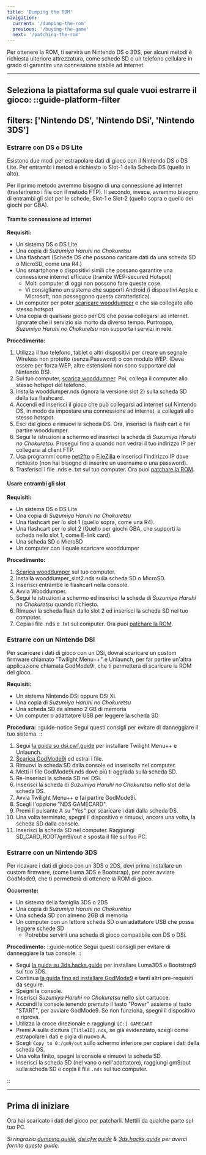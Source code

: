 ```yaml
---
title: 'Dumping the ROM'
navigation:
  current: '/dumping-the-rom'
  previous: '/buying-the-game'
  next: '/patching-the-rom'
---
```


Per ottenere la ROM, ti servirà un Nintendo DS o 3DS, per alcuni metodi è richiesta ulteriore attrezzatura, come schede SD o un telefono cellulare in grado di garantire una connessione stabile ad internet.

---

**Seleziona la piattaforma sul quale vuoi estrarre il gioco:**
::guide-platform-filter
---
filters: ['Nintendo DS', 'Nintendo DSi', 'Nintendo 3DS']
---
<div class="platform-filtered platform-nintendo_ds">

### Estrarre con DS o DS Lite
Esistono due modi per estrapolare dati di gioco con il Nintendo DS o DS Lite. Per entrambi i metodi è richiesto lo Slot-1 della Scheda DS (quello in alto).

Per il primo metodo avremmo bisogno di una connessione ad internet (trasferiremo i file con il metodo FTP). Il secondo, invece, avremmo bisogno di entrambi gli slot per le schede, Slot-1 e Slot-2 (quello sopra e quello dei giochi per GBA).

#### Tramite connessione ad internet
**Requisiti:**
* Un sistema DS o DS Lite
* Una copia di *Suzumiya Haruhi no Chokuretsu*
* Una flashcart (Schede DS che possono caricare dati da una scheda SD o MicroSD, come una R4.)
* Uno smartphone o dispositivi simili che possano garantire una connessione internet efficace (tramite WEP-secured Hotspot)
  - Molti computer di oggi non possono fare queste cose.
  - Vi consigliamo un sistema che supporti Android (i dispositivi Apple e Microsoft, non posseggono questa caratteristica).
* Un computer per poter [scaricare wooddumper](https://digiex.net/threads/wood-dumper-dump-nintendo-ds-roms-and-save-games-over-wi-fi-with-an-nintendo-ds.14729/) e che sia collegato allo stesso hotspot
* Una copia di qualsiasi gioco per DS che possa collegarsi ad internet. Ignorate che il servizio sia morto da diverso tempo. Purtroppo, *Suzumiya Haruhi no Chokuretsu* non supporta i servizi in rete.

**Procedimento:**
1. Utilizza il tuo telefono, tablet o altri dispositivi per creare un segnale Wireless non protetto (senza Password) o con modulo WEP. (Deve essere per forza WEP, altre estensioni non sono supportare dal Nintendo DS).
2. Sul tuo computer, [scarica wooddumper](https://digiex.net/threads/wood-dumper-dump-nintendo-ds-roms-and-save-games-over-wi-fi-with-an-nintendo-ds.14729/). Poi, collega il computer allo stesso hotspot del telefono.
3. Installa wooddumper.nds (ignora la versione slot 2) sulla scheda SD della tua flashcard.
4. Accendi ed inserisci il gioco che può collegarsi ad internet sul Nintendo DS, in modo da impostare una connessione ad internet, e collegati allo stesso hotspot.
5. Esci dal gioco e rimuovi la scheda DS. Ora, inserisci la flash cart e fai partire wooddumper.
6. Segui le istruzioni a schermo ed inserisci la scheda di *Suzumiya Haruhi no Chokuretsu*. Prosegui fino a quando non vedrai il tuo indirizzo IP per collegarsi al client FTP.
7. Usa programmi come [net2ftp](https://www.net2ftp.com/) o [FileZilla](https://filezilla-project.org/) e inserisci l'indirizzo IP dove richiesto (non hai bisogno di inserire un username o una password).
8. Trasferisci i file .nds e .txt sul tuo computer. Ora puoi [patchare la ROM](/it/chokuretsu/guide/patching-the-rom).

#### Usare entrambi gli slot
**Requisiti:**
* Un sistema DS o DS Lite
* Una copia di *Suzumiya Haruhi no Chokuretsu*
* Una flashcart per lo slot 1 (quello sopra, come una R4).
* Una flashcart per lo slot 2 (Quello per giochi GBA, che supporti la scheda nello slot 1, come E-link card).
* Una scheda SD o MicroSD
* Un computer con il quale scaricare wooddumper

**Procedimento:**
1. [Scarica wooddumper](https://digiex.net/threads/wood-dumper-dump-nintendo-ds-roms-and-save-games-over-wi-fi-with-an-nintendo-ds.14729/) sul tuo computer.
2. Installa wooddumper_slot2.nds sulla scheda SD o MicroSD.
3. Inserisci entrambe le flashcart nella console.
4. Avvia Wooddumper.
5. Segui le istruzioni a schermo ed inserisci la scheda di *Suzumiya Haruhi no Chokuretsu* quando richiesto.
6. Rimuovi la scheda flash dallo slot 2 ed inserisci la scheda SD nel tuo computer.
7. Copia i file .nds e .txt sul computer. Ora puoi [patchare la ROM](/it/chokuretsu/guide/patching-the-rom).

</div>

<div class="platform-filtered platform-nintendo_dsi">

### Estrarre con un Nintendo DSi

Per scaricare i dati di gioco con un DSi, dovrai scaricare un custom firmware chiamato "Twilight Menu++" e Unlaunch, per far partire un'altra applicazione chiamata GodMode9i, che ti permetterà di scaricare la ROM del gioco.

**Requisiti:**
* Un sistema Nintendo DSi oppure DSi XL
* Una copia di *Suzumiya Haruhi no Chokuretsu*
* Una scheda SD da almeno 2 GB di memoria
* Un computer o adattatore USB per leggere la scheda SD

**Procedura:**
::guide-notice
Segui questi consigli per evitare di danneggiare il tuo sistema.
::
1. Segui [la guida su dsi.cwf.guide](https://dsi.cfw.guide/launching-the-exploit.html) per installare Twilight Menu++ e Unlaunch.
2. [Scarica GodMode9i](https://github.com/DS-Homebrew/GodMode9i/releases) ed estrai i file.
3. Rimuovi la scheda SD dalla console ed inseriscila nel computer.
4. Metti il file GodMode9i.nds dove più ti aggrada sulla scheda SD.
5. Re-inserisci la scheda SD nel DSi.
6. Inserisci la scheda di *Suzumiya Haruhi no Chokuretsu* nello slot della scheda DS.
7. Avvia Twilight Menu++ e fai partire GodMode9i.
8. Scegli l'opzione "NDS GAMECARD".
9. Premi il pulsante A su "Yes" per scaricare i dati dalla scheda DS.
10. Una volta terminato, spegni il dispositivo e rimuovi, ancora una volta, la scheda SD dalla console.
11. Inserisci la scheda SD nel computer. Raggiungi SD_CARD_ROOT/gm9i/out e sposta il file sul tuo PC.


</div>

<div class="platform-filtered platform-nintendo_3ds">

### Estrarre con un Nintendo 3DS

Per ricavare i dati di gioco con un 3DS o 2DS, devi prima installare un custom firmware, (come Luma 3DS e Bootstrap), per poter avviare GodMode9, che ti permetterà di ottenere la ROM di gioco.

**Occorrente:**
* Un sistema della famiglia 3DS o 2DS
* Una copia di *Suzumiya Haruhi no Chokuretsu*
* Una scheda SD con almeno 2GB di memoria
* Un computer con un lettore scheda SD o un adattatore USB che possa leggere schede SD
    * Potrebbe servirti una scheda di gioco compatibile con DS o DSi.

**Procedimento:**
::guide-notice
Segui questi consigli per evitare di danneggiare la tua console.
::
* Segui [la guida su 3ds.hacks.guide](https://3ds.hacks.guide/get-started) per installare Luma3DS e Bootstrap9 sul tuo 3DS.
* Continua [la guida fino ad installare GodMode9](https://3ds.hacks.guide/finalizing-setup) e tanti altri pre-requisiti da seguire.
* Spegni la console.
* Inserisci *Suzumiya Haruhi no Chokuretsu* nello slot cartucce.
* Accendi la console tenendo premuto il tasto "Power" assieme al tasto "START", per avviare GodMode9. Se non funziona, spegni il dispositivo e riprova.
* Utilizza la croce direzionale e raggiungi `[C:] GAMECART`
* Premi A sulla dicitura `[TitleID].nds`, se già evidenziato, scegli come estrapolare i dati e pigia di nuovo A.
* Scegli `Copy to 0:/gm9/out` sullo schermo inferiore per copiare i dati della scheda DS.
* Una volta finito, spegni la console e rimuovi la scheda SD.
* Inserisci la scheda SD (nel vano o nell'adattatore), raggiungi gm9/out sulla scheda SD e copia il file `.nds` sul tuo computer.

</div>
::

---

## Prima di iniziare
Ora hai scaricato i dati del gioco per patcharli. Mettili da qualche parte sul tuo PC.

*Si ringrazia [dumping.guide](https://dumping.guide/carts/nintendo/ds), [dsi.cfw.guide](https://dsi.cfw.guide/) & [3ds.hacks.guide](https://3ds.hacks.guide/) per averci fornito queste guide.*